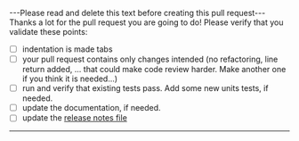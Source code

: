 ---Please read and delete this text before creating this pull request---
Thanks a lot for the pull request you are going to do!
Please verify that you validate these points:

- [ ] indentation is made tabs
- [ ] your pull request contains only changes intended (no refactoring, line return added, ... that could make code review harder. Make another one if you think it is needed...)
- [ ] run and verify that existing tests pass. Add some new units tests, if needed.
- [ ] update the documentation, if needed.
- [ ] update the [release notes file](../tree/master/doc/release-notes/NEXT.md)

------------------------------------------------------------------------
